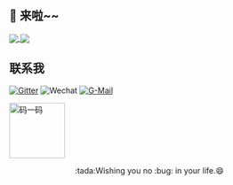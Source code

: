 ## 👋 来啦~~

<a href="https://github.com/anuraghazra/github-readme-stats">
  <img align="center" src="https://github-readme-stats.vercel.app/api?username=zhangyd-c&count_private=true&show_icons=true&theme=radical" />
</a>
<a href="https://github.com/anuraghazra/convoychat">
  <img align="center" src="https://github-readme-stats.vercel.app/api/top-langs/?username=zhangyd-c&layout=compact" />
</a>

## 联系我


<a href="https://gitter.im/yadong-zhang/justauth" target="_blank">![Gitter](https://img.shields.io/gitter/room/yadong.zhang/justauth?style=flat-square&color=ff69b4)</a>
<a>![Wechat](https://img.shields.io/badge/%E5%BE%AE%E4%BF%A1-justauth-brightgreen?style=flat-square&logo=wechat)</a>
<a href="mailto:yadong.zhang0415@gmail.com" target="_blank">![G-Mail](https://img.shields.io/badge/%E9%82%AE%E7%AE%B1-yadong.zhang0415(a)gmail.com-orange?style=flat-square&logo=Minutemailer)</a>

<img alt="码一码" src="https://justauth.wiki/wechat_mp_search.png" style="width: 100px;" title="微信公众号">

<p align="center">   
    :tada:Wishing you no :bug: in your life.😄
</p>

<!--

<p align="center">
    <img src="https://github.com/zhangyd-c/zhangyd-c/blob/master/cover.png?raw=true" style="width: 100px;" title="碧油鸡">    
</p>

**zhangyd-c/zhangyd-c** is a ✨ _special_ ✨ repository because its `README.md` (this file) appears on your GitHub profile.

Here are some ideas to get you started:

- 🔭 I’m currently working on ...
- 🌱 I’m currently learning ...
- 👯 I’m looking to collaborate on ...
- 🤔 I’m looking for help with ...
- 💬 Ask me about ...
- 📫 How to reach me: ...
- 😄 Pronouns: ...
- ⚡ Fun fact: ...
-->

